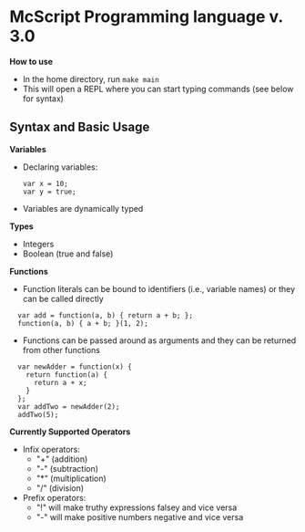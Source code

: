 # McScript Programming language v. 3.0

**How to use**
- In the home directory, run `make main`
- This will open a REPL where you can start typing commands (see below for syntax)

## Syntax and Basic Usage

**Variables**
- Declaring variables:
  ```
  var x = 10;
  var y = true;

  ```
- Variables are dynamically typed

**Types**
- Integers
- Boolean (true and false)

**Functions**
- Function literals can be bound to identifiers (i.e., variable names) or they can be called directly
```
  var add = function(a, b) { return a + b; };
  function(a, b) { a + b; }(1, 2);
```
- Functions can be passed around as arguments and they can be returned from other functions
```
  var newAdder = function(x) {
    return function(a) {
      return a + x;
    }
  };
  var addTwo = newAdder(2);
  addTwo(5);
```

**Currently Supported Operators**
- Infix operators:
  - "+" (addition)
  - "-" (subtraction)
  - "*" (multiplication)
  - "/" (division)
- Prefix operators:
  - "!" will make truthy expressions falsey and vice versa
  - "-" will make positive numbers negative and vice versa